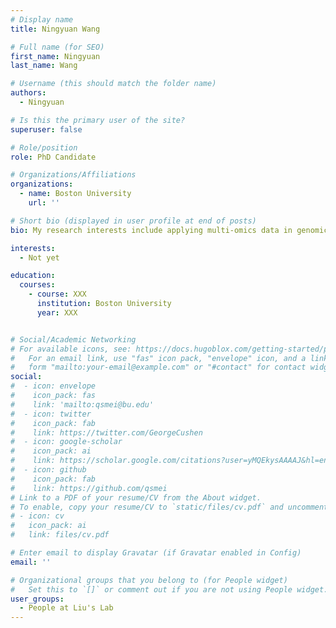 ```yaml
---
# Display name
title: Ningyuan Wang

# Full name (for SEO)
first_name: Ningyuan
last_name: Wang

# Username (this should match the folder name)
authors:
  - Ningyuan

# Is this the primary user of the site?
superuser: false

# Role/position
role: PhD Candidate

# Organizations/Affiliations
organizations:
  - name: Boston University
    url: ''

# Short bio (displayed in user profile at end of posts)
bio: My research interests include applying multi-omics data in genomic prediction and the development of new software.

interests:
  - Not yet

education:
  courses:
    - course: XXX
      institution: Boston University
      year: XXX


# Social/Academic Networking
# For available icons, see: https://docs.hugoblox.com/getting-started/page-builder/#icons
#   For an email link, use "fas" icon pack, "envelope" icon, and a link in the
#   form "mailto:your-email@example.com" or "#contact" for contact widget.
social:
#  - icon: envelope
#    icon_pack: fas
#    link: 'mailto:qsmei@bu.edu'
#  - icon: twitter
#    icon_pack: fab
#    link: https://twitter.com/GeorgeCushen
#  - icon: google-scholar
#    icon_pack: ai
#    link: https://scholar.google.com/citations?user=yMQEkysAAAAJ&hl=en&oi=ao
#  - icon: github
#    icon_pack: fab
#    link: https://github.com/qsmei
# Link to a PDF of your resume/CV from the About widget.
# To enable, copy your resume/CV to `static/files/cv.pdf` and uncomment the lines below.
# - icon: cv
#   icon_pack: ai
#   link: files/cv.pdf

# Enter email to display Gravatar (if Gravatar enabled in Config)
email: ''

# Organizational groups that you belong to (for People widget)
#   Set this to `[]` or comment out if you are not using People widget.
user_groups:
  - People at Liu's Lab
---
```


